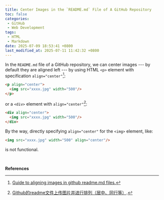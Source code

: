 ```yaml
---
title: Center Images in the `README.md` File of A GitHub Repository
toc: false
categories:
 - GitHub
 - Web Development
tags:
 - HTML
 - Markdown
date: 2025-07-09 18:53:41 +0800
last_modified_at: 2025-07-11 11:42:32 +0800
---
```


In the `README.md` file of a GitHub repository, we can center images --- by default they are aligned left --- by using HTML `<p>` element with specification `align="center"`[^1]:

```html
<p align="center">
  <img src="xxxx.jpg" width="500"/>
</p>
```

or a `<div>` element with `align="center"`[^2]:

```html
<div align="center">
  <img src="xxxx.jpg" width="500"/>
</div>
```

By the way, directly specifying `align="center"` for the `<img>` element, like:

```html
<img src="xxxx.jpg" width="500" align="center"/>
```

is not functional.

<br>

**References**

[^1]: [Guide to aligning images in github readme.md files.](https://gist.github.com/DavidWells/7d2e0e1bc78f4ac59a123ddf8b74932d)
[^2]:[Github的readme文件上传图片并进行排列（居中、同行等）](https://blog.csdn.net/weixin_44684139/article/details/116210708).